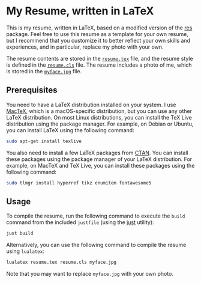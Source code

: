 # My Resume, written in LaTeX

This is my resume, written in LaTeX, based on a modified version of the
[res](https://www.ctan.org/pkg/res) package. Feel free to use this resume as a
template for your own resume, but I recommend that you customize it to better
reflect your own skills and experiences, and in particular, replace my photo
with your own.

The resume contents are stored in the [`resume.tex`](/resume.tex) file, and the
resume style is defined in the [`resume.cls`](/resume.cls) file. The resume
includes a photo of me, which is stored in the [`myface.jpg`](/myface.jpg) file.

## Prerequisites

You need to have a LaTeX distribution installed on your system. I use
[MacTeX](https://www.tug.org/mactex/), which is a macOS-specific distribution,
but you can use any other LaTeX distribution. On most Linux distributions, you
can install the TeX Live distribution using the package manager. For example, on
Debian or Ubuntu, you can install LaTeX using the following command:

```bash
sudo apt-get install texlive 
```

You also need to install a few LaTeX packages from
[CTAN](https://www.ctan.org/). You can install these packages using the package
manager of your LaTeX distribution. For example, on MacTeX and TeX Live, you can
install these packages using the following command:

```bash
sudo tlmgr install hyperref tikz enumitem fontawesome5
```

## Usage

To compile the resume, run the following command to execute the `build` command
from the included `justfile` (using the [just](https://github.com/casey/just)
utility):

```bash
just build
```

Alternatively, you can use the following command to compile the resume using `lualatex`:

```bash
lualatex resume.tex resume.cls myface.jpg
```

Note that you may want to replace `myface.jpg` with your own photo.
